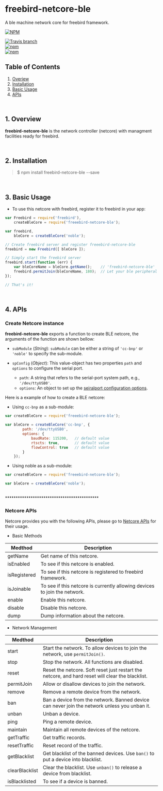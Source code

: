 # freebird-netcore-ble  
A ble machine network core for freebird framework.  

[![NPM](https://nodei.co/npm/freebird-netcore-ble.png?downloads=true)](https://nodei.co/npm/freebird-netcore-ble/)  

[![Travis branch](https://travis-ci.org/freebirdjs/freebird-netcore-ble.svg?branch=master)](https://travis-ci.org/freebirdjs/freebird-netcore-ble)  
[![npm](https://img.shields.io/npm/v/freebird-netcore-ble.svg?maxAge=2592000)](https://www.npmjs.com/package/freebird-netcore-ble)  
[![npm](https://img.shields.io/npm/l/freebird-netcore-ble.svg?maxAge=2592000)](https://www.npmjs.com/package/freebird-netcore-ble)  


## Table of Contents  

1. [Overiew](#Overiew)  
2. [Installation](#Installation)  
3. [Basic Usage](#Basic)  
4. [APIs](#APIs)  

<br />

<a name="Overiew"></a>
## 1. Overview  

**freebird-netcore-ble** is the network controller (netcore) with managment facilities ready for freebird.  

<br />

<a name="Installation"></a>
## 2. Installation  

> $ npm install freebird-netcore-ble --save  

<br />
  
<a name="Basic"></a>
## 3. Basic Usage  

* To use this netcore with freebird, register it to freebird in your app:  

```js
var Freebird = require('freebird'),
    createBleCore = require('freeebird-netcore-ble');

var freebird,
    bleCore = createBleCore('noble');

// Create freebird server and register freeebird-netcore-ble
freebird = new Freebird([ bleCore ]);

// Simply start the freebird server
freebird.start(function (err) {
    var bleCoreName = bleCore.getName();    // 'freebird-netcore-ble'
    freebird.permitJoin(bleCoreName, 180);  // Let your ble peripheral machines join the network
});

// That's it!
```

<br />

<a name="APIs"></a>
## 4. APIs  

### Create Netcore instance  

**freebird-netcore-ble** exports a function to create BLE netcore, the arguments of the function are shown bellow:  

* `subModule` (*String*): `subModule` can be either a string of `'cc-bnp'` or `'noble'` to specify the sub-module.  
* `spConfig` (*Object*): This value-object has two properties `path` and `options` to configure the serial port.  

    * `path`: A string that refers to the serial-port system path, e.g., `'/dev/ttyUSB0'`.  
    * `options`: An object to set up the [seiralport configuration options](https://www.npmjs.com/package/serialport#serialport-path-options-opencallback).  

Here is a example of how to create a BLE netcore:  

* Using `cc-bnp` as a sub-module:  

```js
var createBleCore = require('freeebird-netcore-ble');

var bleCore = createBleCore('cc-bnp', {
        path: '/dev/ttyUSB0',
        options: {
            baudRate: 115200,   // default value
            rtscts: true,       // default value
            flowControl: true   // default value
        }
    });
```

* Using noble as a sub-module:  

```js
var createBleCore = require('freeebird-netcore-ble');

var bleCore = createBleCore('noble');
```
  
<br />
********************************************

### Netcore APIs  

Netcore provides you with the following APIs, please go to [Netcore APIs](https://github.com/freebirdjs/freebird-base/blob/master/docs/NetcoreClass.md#netcore-class) for their usage.  

* Basic Methods  

| Medthod      | Description                                                                            |  
|--------------|----------------------------------------------------------------------------------------|  
| getName      | Get name of this netcore.                                                              |  
| isEnabled    | To see if this netcore is enabled.                                                     |  
| isRegistered | To see if this netcore is registered to freebird framework.                            |  
| isJoinable   | To see if this netcore is currently allowing devices to join the network.              |  
| enable       | Enable this netcore.                                                                   |  
| disable      | Disable this netcore.                                                                  |  
| dump         | Dump information about the netcore.                                                    |  

* Network Management  

| Medthod        | Description                                                                                      |  
|----------------|--------------------------------------------------------------------------------------------------|  
| start          | Start the network. To allow devices to join the network, use `permitJoin()`.                     |  
| stop           | Stop the network. All functions are disabled.                                                    |  
| reset          | Reset the netcore. Soft reset just restart the netcore, and hard reset will clear the blacklist. |  
| permitJoin     | Allow or disallow devices to join the network.                                                   |  
| remove         | Remove a remote device from the network.                                                         |  
| ban            | Ban a device from the network. Banned device can never join the network unless you unban it.     |  
| unban          | Unban a device.                                                                                  |  
| ping           | Ping a remote device.                                                                            |  
| maintain       | Maintain all remote devices of the netcore.                                                      |  
| getTraffic     | Get traffic records.                                                                             |  
| resetTraffic   | Reset record of the traffic.                                                                     |  
| getBlacklist   | Get blacklist of the banned devices. Use `ban()` to put a device into blacklist.                 |  
| clearBlacklist | Clear the blacklist. Use `unban()` to release a device from blacklist.                           |  
| isBlacklisted  | To see if a device is banned.                                                                    |  
